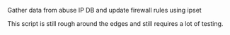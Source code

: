 Gather data from abuse IP DB and update firewall rules using ipset

This script is still rough around the edges and still requires a lot of testing.
